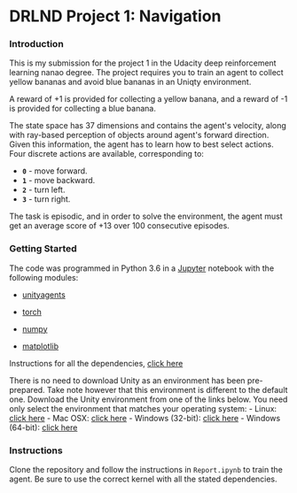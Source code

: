 
# DRLND Project 1: Navigation

### Introduction

This is my submission for the project 1 in the Udacity deep reinforcement learning nanao degree.
The project requires you to train an agent to collect yellow bananas and avoid blue bananas in an Uniqty environment.

A reward of +1 is provided for collecting a yellow banana, and a reward of -1 is provided for collecting a blue banana.  

The state space has 37 dimensions and contains the agent's velocity, along with ray-based perception of objects around agent's forward direction.  Given this information, the agent has to learn how to best select actions.  Four discrete actions are available, corresponding to:
- **`0`** - move forward.
- **`1`** - move backward.
- **`2`** - turn left.
- **`3`** - turn right.

The task is episodic, and in order to solve the environment, the agent must get an average score of +13 over 100 consecutive episodes.

### Getting Started
The code was programmed in Python 3.6 in a [Jupyter](https://jupyter.org/) notebook with the following modules:
- [unityagents](https://github.com/Unity-Technologies/ml-agents)  

- [torch](https://pytorch.org/)  

- [numpy](http://www.numpy.org/)  

- [matplotlib](https://matplotlib.org/)  


Instructions for all the dependencies, [click here](https://github.com/udacity/deep-reinforcement-learning#dependencies)

There is no need to download Unity as an environment has been pre-prepared. Take note however that this environment is different to the default one.
Download the Unity environment from one of the links below.  You need only select the environment that matches your operating system:
    - Linux: [click here](https://s3-us-west-1.amazonaws.com/udacity-drlnd/P1/Banana/Banana_Linux.zip)
    - Mac OSX: [click here](https://s3-us-west-1.amazonaws.com/udacity-drlnd/P1/Banana/Banana.app.zip)
    - Windows (32-bit): [click here](https://s3-us-west-1.amazonaws.com/udacity-drlnd/P1/Banana/Banana_Windows_x86.zip)
    - Windows (64-bit): [click here](https://s3-us-west-1.amazonaws.com/udacity-drlnd/P1/Banana/Banana_Windows_x86_64.zip)

### Instructions

Clone the repository and follow the instructions in `Report.ipynb` to train the agent. Be sure to use the correct kernel with all the stated dependencies.
